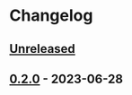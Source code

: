 # Changelog

## [Unreleased]

## [0.2.0] - 2023-06-28

[Unreleased]: https://github.com/getindata/dbt-graph-builder/compare/0.2.0...HEAD

[0.2.0]: https://github.com/getindata/dbt-graph-builder/compare/9c4d0d34860aa91463d5d5e8b970e1aa31924f04...0.2.0
